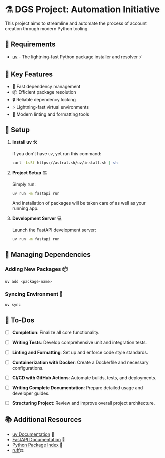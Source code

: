 # ⚗️ DGS Project: Automation Initiative

This project aims to streamline and automate the process of account creation through modern Python tooling.

## 🔧 Requirements

- [uv](https://docs.astral.sh/uv/) - The lightning-fast Python package installer and resolver ⚡

## 🎯 Key Features

- 🔄 Fast dependency management
- 📦 Efficient package resolution
- 🔒 Reliable dependency locking
- ⚡ Lightning-fast virtual environments
- 🎨 Modern linting and formatting tools

## 🚀 Setup

1. **Install uv** 🛠️

   If you don't have `uv`, yet run this command:
   ```sh
   curl -LsSf https://astral.sh/uv/install.sh | sh
   ```
   

2. **Project Setup** 🏗️

   Simply run:
   ```sh
   uv run -m fastapi run
   ```
   And installation of packages will be taken care of as well as your running app.

3. **Development Server** 💻

   Launch the FastAPI development server:
   ```sh
   uv run -m fastapi run
   ```

## 📝 Managing Dependencies

### Adding New Packages 📦

```sh
uv add <package-name>
```

### Syncing Environment 🔄

```sh
uv sync
```


## 🚧 To-Dos

- [ ] **Completion**: Finalize all core functionality.
- [ ] **Writing Tests**: Develop comprehensive unit and integration tests.
- [ ] **Linting and Formatting**: Set up and enforce code style standards.
- [ ] **Containerization with Docker**: Create a Dockerfile and necessary configurations.
- [ ] **CI/CD with GitHub Actions**: Automate builds, tests, and deployments.
- [ ] **Writing Complete Documentation**: Prepare detailed usage and developer guides.
- [ ] **Structuring Project**: Review and improve overall project architecture.


<!-- ## 🤝 Contributing

1. Fork the repository
2. Create your feature branch (`git checkout -b feature/amazing-feature`)
3. Commit your changes (`git commit -m 'Add some amazing feature'`)
4. Push to the branch (`git push origin feature/amazing-feature`)
5. Open a Pull Request -->

## 📚 Additional Resources

- [uv Documentation](https://docs.astral.sh/uv/) 📖
- [FastAPI Documentation](https://fastapi.tiangolo.com/) 🚀
- [Python Package Index](https://pypi.org) 🐍
- [ruff](https://docs.astral.sh/ruff/tutorial/)⚖️
